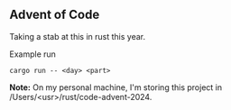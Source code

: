 ## Advent of Code

Taking a stab at this in rust this year.

Example run

```shell
cargo run -- <day> <part>
```

<b>Note:</b>
On my personal machine, I'm storing this project in /Users/\<usr\>/rust/code-advent-2024.
